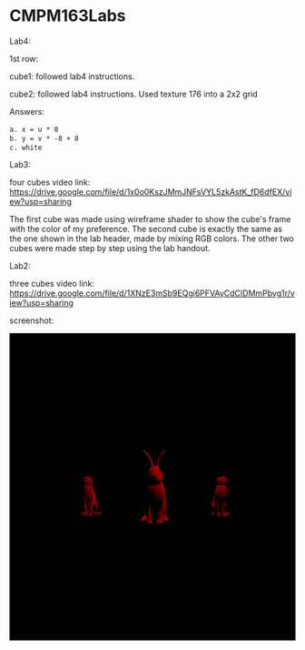 # CMPM163Labs
Lab4: 

 1st row:

  cube1: followed lab4 instructions.

  cube2: followed lab4 instructions. Used texture 176 into a 2x2 grid

 Answers:
 
    a. x = u * 8
    b. y = v * -8 + 8
    c. white

Lab3:

 four cubes video link: https://drive.google.com/file/d/1x0o0KszJMmJNFsVYL5zkAstK_fD6dfEX/view?usp=sharing

 The first cube was made using wireframe shader to show the cube's frame with the color of my preference.
 The second cube is exactly the same as the one shown in the lab header, made by mixing RGB colors.
 The other two cubes were made step by step using the lab handout.

Lab2:

 three cubes video link: https://drive.google.com/file/d/1XNzE3mSb9EQgi6PFVAyCdCIDMmPbvg1r/view?usp=sharing

 screenshot: 

 ![](images/part.jpg)
